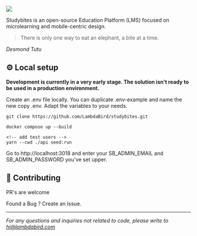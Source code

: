 ![](https://studybites.app/static/logo-3f147537b7f8ab547795ac93e5b10b24.png)

Studybites is an open-source Education Platform (LMS) focused on microlearning and mobile-centric design.

> There is only one way to eat an elephant, a bite at a time.

*Desmond Tutu*

## ⚙️ Local setup

**Development is currently in a very early stage. The solution isn't ready to be used in a production environment.**

Create an .env file locally. You can duplicate .env-example and name the new copy .env. Adapt the variables to your needs.

```
git clone https://github.com/LambdaBird/studybites.git

docker compose up --build

<!-- add test users -->
yarn --cwd ./api seed:run
```

Go to http://localhost:3018 and enter your SB_ADMIN_EMAIL and SB_ADMIN_PASSWORD you've set upper.

## 🤝 Contributing
PR's are welcome

Found a Bug ? Create an Issue.

---

*For any questions and inquiries not related to code, please write to hi@lambdabird.com*
